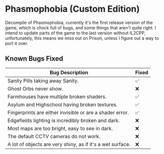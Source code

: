 # Phasmophobia (Custom Edition)
Decompile of Phasmophobia, currently it's the first release version of the game, which is chock full of bugs, and some things that aren't quite right. I intend to update parts of the game to the last version without IL2CPP, unfortunately,
this means we miss out on Prison, unless I figure out a way to port it over.

## Known Bugs Fixed

| Bug Description                                           | Fixed  |
|-----------------------------------------------------------|--------|
| Sanity Pills taking away Sanity.                          | ✅     |
| Ghost Orbs never show.                                    | ❌     |
| Farmhouses have multiple broken shaders.                  | ✅     |
| Asylum and Highschool having broken textures.             | ✅     |
| Fingerprints are either invisible or are a shader error.  | ✅     |
| Edgefields lighting is incredibly broken and dark.        | ❌     |
| Most maps are too bright, easy to see in dark.            | ❌     |
| The default CCTV cameras do not work.                     | ❌     |
| A lot of objects are very shiny, as if it's a wet surface.| ❌     |
